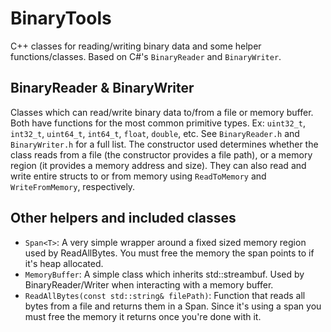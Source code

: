 # BinaryTools
C++ classes for reading/writing binary data and some helper functions/classes. Based on C#'s `BinaryReader` and `BinaryWriter`.

## BinaryReader & BinaryWriter
Classes which can read/write binary data to/from a file or memory buffer. Both have functions for the most common primitive types. Ex: `uint32_t`, `int32_t`, `uint64_t`, `int64_t`, `float`, `double`, etc. See `BinaryReader.h` and `BinaryWriter.h` for a full list. The constructor used determines whether the class reads from a file (the constructor provides a file path), or a memory region (it provides a memory address and size). They can also read and write entire structs to or from memory using `ReadToMemory` and `WriteFromMemory`, respectively. 

## Other helpers and included classes
- `Span<T>`: A very simple wrapper around a fixed sized memory region used by ReadAllBytes. You must free the memory the span points to if it's heap allocated.
- `MemoryBuffer`: A simple class which inherits std::streambuf. Used by BinaryReader/Writer when interacting with a memory buffer.
- `ReadAllBytes(const std::string& filePath)`: Function that reads all bytes from a file and returns them in a Span<T>. Since it's using a span you must free the memory it returns once you're done with it.
